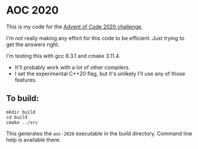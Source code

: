 # AOC 2020

This is my code for the [Advent of Code 2020 challenge](https://adventofcode.com/2020).

I'm not really making any effort for this code to be efficient. Just trying to get the answers right.

I'm testing this with gcc 8.3.1 and cmake 3.11.4.
* It'll probably work with a lot of other compilers. 
* I set the experimental C++20 flag, but it's unlikely I'll use any of those features.

## To build:
```
mkdir build
cd build
cmake ../src
```

This generates the `aoc-2020` executable in the build directory. Command line help is available there.




